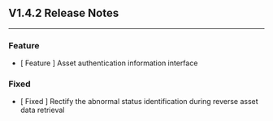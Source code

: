 ## V1.4.2 Release Notes

---

### Feature

- [ Feature ] Asset authentication information interface

### Fixed

- [ Fixed ] Rectify the abnormal status identification during reverse asset data retrieval
